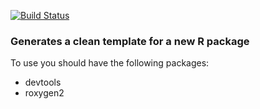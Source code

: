 [![Build Status](https://travis-ci.org/jeffdk/rPackageTemplate.svg?branch=master)](https://travis-ci.org/jeffdk/rPackageTemplate) 

### Generates a clean template for a new R package

To use you should have the following packages:

 - devtools
 - roxygen2
 
